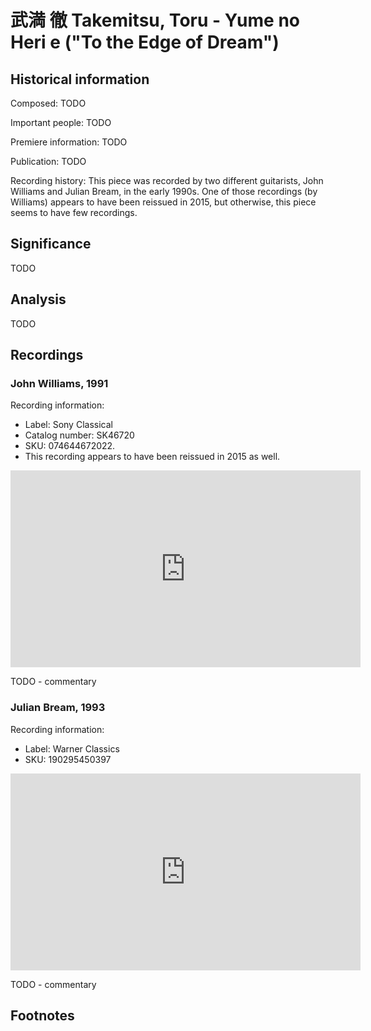 # 武満 徹 Takemitsu, Toru - Yume no Heri e ("To the Edge of Dream")

## Historical information

Composed: TODO

Important people: TODO

Premiere information: TODO

Publication: TODO

Recording history: This piece was recorded by two different guitarists, John Williams and
Julian Bream, in the early 1990s.
One of those recordings (by Williams) appears to have been reissued in 2015, but otherwise,
this piece seems to have few recordings.

## Significance

TODO

## Analysis

TODO

## Recordings

### John Williams, 1991

Recording information:
- Label: Sony Classical
- Catalog number: SK46720
- SKU: 074644672022.
- This recording appears to have been reissued in 2015 as well.

<iframe width="560" height="315" src="https://www.youtube.com/embed/PcUqdzyKSv0" frameborder="0" allow="accelerometer; autoplay; clipboard-write; encrypted-media; gyroscope; picture-in-picture" allowfullscreen></iframe>

TODO - commentary

### Julian Bream, 1993

Recording information:
- Label: Warner Classics
- SKU: 190295450397

<iframe width="560" height="315" src="https://www.youtube.com/embed/NjCiAj-gZuU" frameborder="0" allow="accelerometer; autoplay; clipboard-write; encrypted-media; gyroscope; picture-in-picture" allowfullscreen></iframe>

TODO - commentary

## Footnotes
